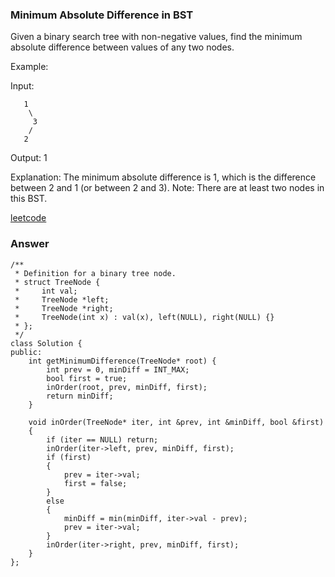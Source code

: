 ### Minimum Absolute Difference in BST
Given a binary search tree with non-negative values, find the minimum absolute difference between values of any two nodes.

Example:

Input:

	   1
	    \
	     3
	    /
	   2

Output:
1

Explanation:
The minimum absolute difference is 1, which is the difference between 2 and 1 (or between 2 and 3).
Note: There are at least two nodes in this BST.

[leetcode](https://leetcode.com/problems/minimum-absolute-difference-in-bst/description/)

### Answer

	/**
	 * Definition for a binary tree node.
	 * struct TreeNode {
	 *     int val;
	 *     TreeNode *left;
	 *     TreeNode *right;
	 *     TreeNode(int x) : val(x), left(NULL), right(NULL) {}
	 * };
	 */
	class Solution {
	public:
	    int getMinimumDifference(TreeNode* root) {
	        int prev = 0, minDiff = INT_MAX;
	        bool first = true;
	        inOrder(root, prev, minDiff, first);
	        return minDiff;
	    }
	    
	    void inOrder(TreeNode* iter, int &prev, int &minDiff, bool &first)
	    {
	        if (iter == NULL) return;
	        inOrder(iter->left, prev, minDiff, first);
	        if (first)
	        {
	            prev = iter->val;
	            first = false;
	        }
	        else
	        {
	            minDiff = min(minDiff, iter->val - prev);
	            prev = iter->val;
	        }
	        inOrder(iter->right, prev, minDiff, first);
	    }
	};